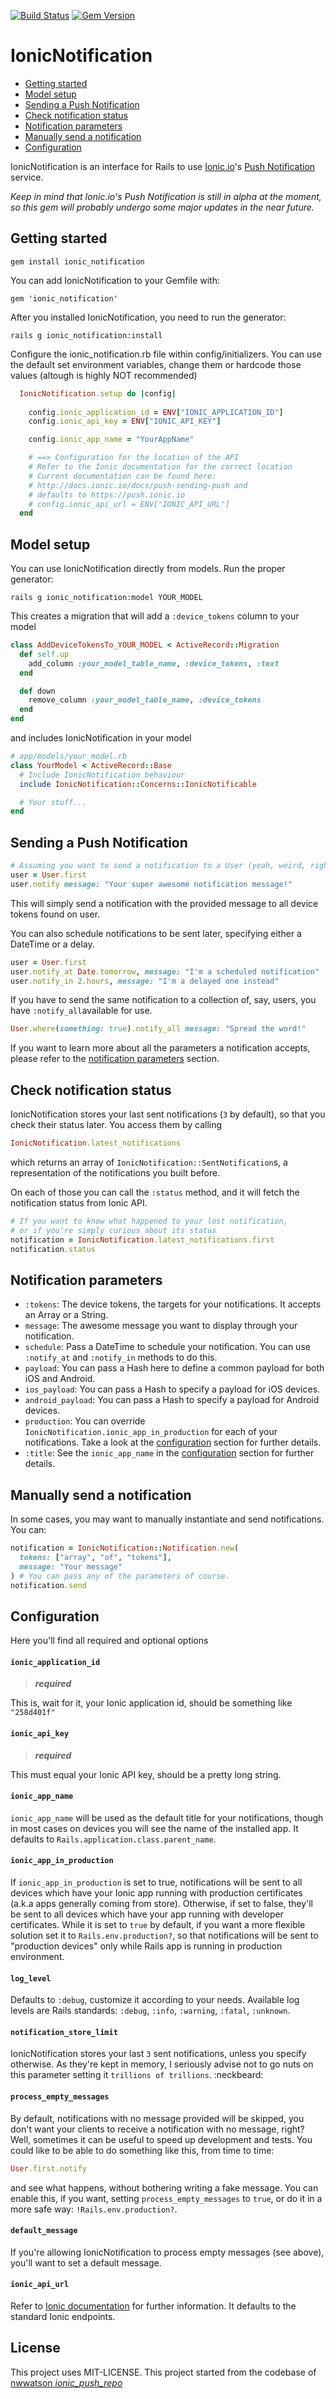 [![Build Status](https://travis-ci.org/rentziass/ionic_notification.svg?branch=master)](https://travis-ci.org/rentziass/ionic_notification)
[![Gem Version](https://badge.fury.io/rb/ionic_notification.svg)](https://badge.fury.io/rb/ionic_notification)
# IonicNotification

- [Getting started](#getting-started)
- [Model setup](#model-setup)
- [Sending a Push Notification](#sending-a-push-notification)
- [Check notification status](#check-notification-status)
- [Notification parameters](#notification-parameters)
- [Manually send a notification](#manually-send-a-notification)
- [Configuration](#configuration)

IonicNotification is an interface for Rails to use [Ionic.io](http://ionic.io/)'s [Push Notification](http://docs.ionic.io/docs/push-overview) service.

_Keep in mind that Ionic.io's Push Notification is still in alpha at the moment, so this gem will probably undergo some major updates in the near future._

## Getting started

```
gem install ionic_notification
```

You can add IonicNotification to your Gemfile with:

```
gem 'ionic_notification'
```

After you installed IonicNotification, you need to run the generator:

```
rails g ionic_notification:install
```

Configure the ionic_notification.rb file within config/initializers. You can use the default set environment variables, change them or hardcode those values (altough is highly NOT recommended)

```Ruby
  IonicNotification.setup do |config|
    
    config.ionic_application_id = ENV["IONIC_APPLICATION_ID"]
    config.ionic_api_key = ENV["IONIC_API_KEY"]

    config.ionic_app_name = "YourAppName"

    # ==> Configuration for the location of the API
    # Refer to the Ionic documentation for the correct location
    # Current documentation can be found here:
    # http://docs.ionic.io/docs/push-sending-push and
    # defaults to https://push.ionic.io
    # config.ionic_api_url = ENV["IONIC_API_URL"]
  end
```

## Model setup
You can use IonicNotification directly from models.
Run the proper generator:
```
rails g ionic_notification:model YOUR_MODEL
```
This creates a migration that will add a `:device_tokens` column to your model
```Ruby
class AddDeviceTokensTo_YOUR_MODEL < ActiveRecord::Migration
  def self.up
    add_column :your_model_table_name, :device_tokens, :text
  end

  def down
    remove_column :your_model_table_name, :device_tokens
  end
end
```

and includes IonicNotification in your model
```Ruby
# app/models/your_model.rb
class YourModel < ActiveRecord::Base
  # Include IonicNotification behaviour
  include IonicNotification::Concerns::IonicNotificable

  # Your stuff...
end
```

## Sending a Push Notification

```Ruby
# Assuming you want to send a notification to a User (yeah, weird, right?)
user = User.first
user.notify message: "Your super awesome notification message!"
```
This will simply send a notification with the provided message to all device tokens found on user.

You can also schedule notifications to be sent later, specifying either a DateTime or a delay.
```Ruby
user = User.first
user.notify_at Date.tomorrow, message: "I'm a scheduled notification"
user.notify_in 2.hours, message: "I'm a delayed one instead"
```

If you have to send the same notification to a collection of, say, users, you have `:notify_all`available for use.
```Ruby
User.where(something: true).notify_all message: "Spread the word!"
```

If you want to learn more about all the parameters a notification accepts, please refer to the [notification parameters](#notification-parameters) section.

## Check notification status
IonicNotification stores your last sent notifications (`3` by default), so that you check their status later.
You access them by calling
```Ruby
IonicNotification.latest_notifications
```
which returns an array of `IonicNotification::SentNotification`s, a representation of the notifications you built before.

On each of those you can call the `:status` method, and it will fetch the notification status from Ionic API.
```Ruby
# If you want to know what happened to your lost notification,
# or if you're simply curious about its status
notification = IonicNotification.latest_notifications.first
notification.status
```

## Notification parameters
- `:tokens`: The device tokens, the targets for your notifications. It accepts an Array or a String.
- `message`: The awesome message you want to display through your notification.
- `schedule`: Pass a DateTime to schedule your notification. You can use `:notify_at` and `:notify_in` methods to do this.
- `payload`: You can pass a Hash here to define a common payload for both iOS and Android.
- `ios_payload`: You can pass a Hash to specify a payload for iOS devices.
- `android_payload`: You can pass a Hash to specify a payload for Android devices.
- `production`: You can override `IonicNotification.ionic_app_in_production` for each of your notifications. Take a look at the [configuration](#configuration) section for further details.
- `:title`: See the `ionic_app_name` in the [configuration](#configuration) section for further details.

## Manually send a notification
In some cases, you may want to manually instantiate and send notifications. You can:
```Ruby
notification = IonicNotification::Notification.new(
  tokens: ["array", "of", "tokens"],
  message: "Your message"
) # You can pass any of the parameters of course.
notification.send
```

## Configuration
Here you'll find all required and optional options
#### `ionic_application_id`
> **_required_**

This is, wait for it, your Ionic application id, should be something like `"258d401f"`

#### `ionic_api_key`
> **_required_**

This must equal your Ionic API key, should be a pretty long string.

#### `ionic_app_name`
`ionic_app_name` will be used as the default title for your notifications, though in most cases on devices you will see the name of the installed app.
It defaults to `Rails.application.class.parent_name`.

#### `ionic_app_in_production`
If `ionic_app_in_production` is set to true, notifications will be sent to all devices which have your Ionic app running with production certificates (a.k.a apps generally coming from store). Otherwise, if set to false, they'll be sent to all devices which have your app running with developer certificates.
While it is set to `true` by default, if you want a more flexible solution set it to `Rails.env.production?`, so that notifications will be sent to "production devices" only while Rails app is running in production environment.

#### `log_level`
Defaults to `:debug`, customize it according to your needs. Available log levels are Rails standards: `:debug`, `:info`, `:warning`, `:fatal`, `:unknown`.

#### `notification_store_limit`
IonicNotification stores your last `3` sent notifications, unless you specify otherwise. As they're kept in memory, I seriously advise not to go nuts on this parameter setting it `trillions of trillions`. :neckbeard:

#### `process_empty_messages`
By default, notifications with no message provided will be skipped, you don't want your clients to receive a notification with no message, right? Well, sometimes it can be useful to speed up development and tests. You could like to be able to do something like this, from time to time:
```Ruby
User.first.notify
```
and see what happens, without bothering writing a fake message. You can enable this, if you want, setting `process_empty_messages` to `true`, or do it in a more safe way: `!Rails.env.production?`.

#### `default_message`
If you're allowing IonicNotification to process empty messages (see above), you'll want to set a default message.

#### `ionic_api_url`
Refer to [Ionic documentation](http://docs.ionic.io/docs/push-sending-push) for further information. It defaults to the standard Ionic endpoints.

## License

This project uses MIT-LICENSE.
This project started from the codebase of [nwwatson _ionic_push_repo_](https://github.com/nwwatson/ionic_push)
